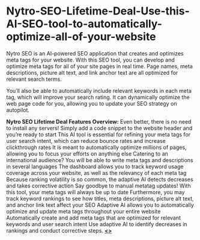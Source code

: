 # Nytro-SEO-Lifetime-Deal-Use-this-AI-SEO-tool-to-automatically-optimize-all-of-your-website
Nytro SEO is an AI-powered SEO application that creates and optimizes meta tags for your website. With this SEO tool, you can develop and optimize meta tags for all of your site pages in real time. Page names, meta descriptions, picture alt text, and link anchor text are all optimized for relevant search terms.

You’ll also be able to automatically include relevant keywords in each meta tag, which will improve your search rating. It can dynamically optimize the web page code for you, allowing you to update your SEO strategy on autopilot.

**Nytro SEO Lifetime Deal Features Overview:**
Even better, there is no need to install any servers! Simply add a code snippet to the website header and you’re ready to start
This AI tool is essential for refining your meta tags for user search intent, which can reduce bounce rates and increase clickthrough rates
It is meant to automatically optimize millions of pages, allowing you to focus your efforts on anything else
Catering to an international audience? You will be able to write meta tags and descriptions in several languages
The dashboard allows you to track keyword usage coverage across your website, as well as the relevancy of each meta tag
Because ranking volatility is so common, the adaptive AI detects decreases and takes corrective action
Say goodbye to manual metatag updates! With this tool, your meta tags will always be up to date
Furthermore, you may track keyword rankings to see how titles, meta descriptions, picture alt text, and anchor link text affect your SEO
Adaptive AI allows you to automatically optimize and update meta tags throughout your entire website
Automatically create and add meta tags that are optimized for relevant keywords and user search intent
Use adaptive AI to identify decreases in rankings and conduct corrective steps.
**[<<Get Now This Lifetime Deal>>](https://appsumo.8odi.net/DyK1jj)**
